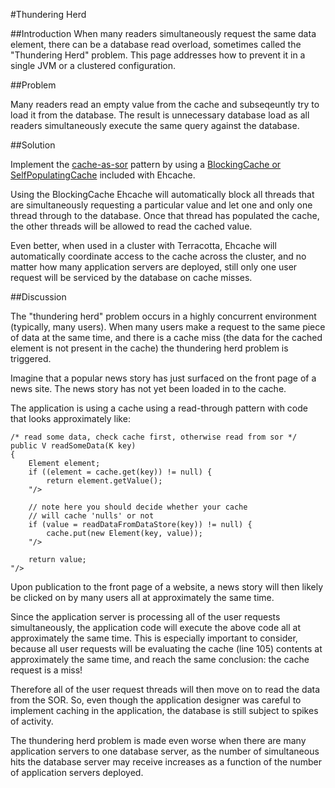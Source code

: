 ---
---
#Thundering Herd

 

##Introduction
When many readers simultaneously request the same data element, there can be a database read overload, sometimes called the "Thundering Herd" problem. This page addresses how to prevent it in a single JVM or a clustered configuration.

##Problem

Many readers read an empty value from the cache and subseqeuntly try to load it from the database. The result is unnecessary database load as all readers simultaneously execute the same query against the database.

##Solution

Implement the [cache-as-sor](/documentation/2.7/get-started/concepts#cache-as-sor) pattern by using a [BlockingCache or SelfPopulatingCache](/documentation/2.7/apis/constructs) included with Ehcache.

Using the BlockingCache Ehcache will automatically block all threads that are simultaneously requesting a particular value and let one and only one thread through to the database. Once that thread has populated the cache, the other threads will be allowed to read the cached value.

Even better, when used in a cluster with Terracotta, Ehcache will automatically coordinate access to the cache across the cluster, and no matter how many application servers are deployed, still only one user request will be serviced by the database on cache misses.

##Discussion

The "thundering herd" problem occurs in a highly concurrent environment (typically, many users). When many users make a request to the same piece of data at the same time, and there is a cache miss (the data for the cached element is not present in the cache) the thundering herd problem is triggered.

Imagine that a popular news story has just surfaced on the front page of a news site. The news story has not yet been loaded in to the cache.

The application is using a cache using a read-through pattern with code that looks approximately like:

    /* read some data, check cache first, otherwise read from sor */
    public V readSomeData(K key)
    {
        Element element;
        if ((element = cache.get(key)) != null) {
            return element.getValue();
        "/>

        // note here you should decide whether your cache
        // will cache 'nulls' or not
        if (value = readDataFromDataStore(key)) != null) {
            cache.put(new Element(key, value));
        "/>

        return value;
    "/>

Upon publication to the front page of a website, a news story will then likely be clicked on by many users all at approximately the same time.

Since the application server is processing all of the user requests simultaneously, the application code will execute the above code all at approximately the same time. This is especially important to consider, because all user requests will be evaluating the cache (line 105) contents at approximately the same time, and reach the same conclusion: the cache request is a miss!

Therefore all of the user request threads will then move on to read the data from the SOR. So, even though the application designer was careful to implement caching in the application, the database is still subject to spikes of activity.

The thundering herd problem is made even worse when there are many application servers to one database server, as the number of simultaneous hits the database server may receive increases as a function of the number of application servers deployed.
